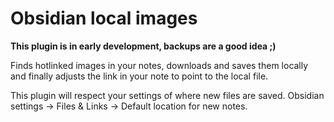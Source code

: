 # Obsidian local images

**This plugin is in early development, backups are a good idea ;)**

Finds hotlinked images in your notes, downloads and saves them locally and finally adjusts the link in your note to point to the local file.

This plugin will respect your settings of where new files are saved. Obsidian settings -> Files & Links -> Default location for new notes.
